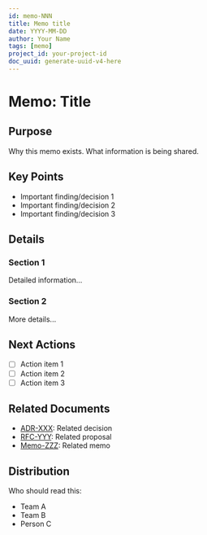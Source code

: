 ```yaml
---
id: memo-NNN
title: Memo title
date: YYYY-MM-DD
author: Your Name
tags: [memo]
project_id: your-project-id
doc_uuid: generate-uuid-v4-here
---
```


# Memo: Title

## Purpose
Why this memo exists. What information is being shared.

## Key Points
- Important finding/decision 1
- Important finding/decision 2
- Important finding/decision 3

## Details

### Section 1
Detailed information...

### Section 2
More details...

## Next Actions
- [ ] Action item 1
- [ ] Action item 2
- [ ] Action item 3

## Related Documents
- [ADR-XXX](../adr/adr-XXX-related.md): Related decision
- [RFC-YYY](../rfcs/rfc-YYY-related.md): Related proposal
- [Memo-ZZZ](./memo-ZZZ-related.md): Related memo

## Distribution
Who should read this:
- Team A
- Team B
- Person C
